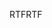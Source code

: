 <span data-ttu-id="04b8c-101">RTF</span><span class="sxs-lookup"><span data-stu-id="04b8c-101">RTF</span></span>